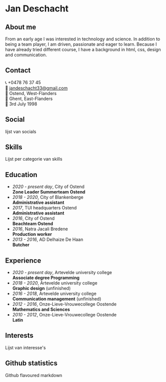 # Jan Deschacht

## About me

From an early age I was interested in technology and science. In addition to being a team player, I am driven, passionate and eager to learn. Because I have already tried different course, I have a background in html, css, design and communication.

## Contact

:telephone_receiver: +0478 76 37 45  
:email: jandeschacht33@gmail.com  
:house_with_garden: Ostend, West-Flanders  
:round_pushpin: Ghent, East-Flanders  
:cake: 3rd July 1998  

## Social

lijst van socials

## Skills

Lijst per categorie van skills

## Education

* *2020 - present day*, City of Ostend  
  **Zone Leader Summerteam Ostend**  
* *2018 - 2020*, City of Blankenberge  
  **Administrative assistant**  
* *2017*, TUI headquarters Ostend  
  **Administrative assistant**  
* *2016*, City of Ostend  
  **Beachteam Ostend**  
* *2016*, Natra Jacali Bredene  
  **Production worker**  
* *2013 - 2016*, AD Delhaize De Haan  
  **Butcher**  

## Experience

* *2020 - present day*,  Artevelde university college  
  **Associate degree Programming**  
* *2018 - 2020*,  Artevelde university college  
  **Graphic design** (unfinished)  
* *2016 - 2018*,  Artevelde university college  
  **Communication management** (unfinished)  
* *2012 - 2016*,  Onze-Lieve-Vrouwecollege Oostende  
  **Mathematics and Sciences**  
* *2010 - 2012*,  Onze-Lieve-Vrouwecollege Oostende  
  **Latin**  

## Interests

Lijst van interesse's

## Github statistics

Github flavoured markdown